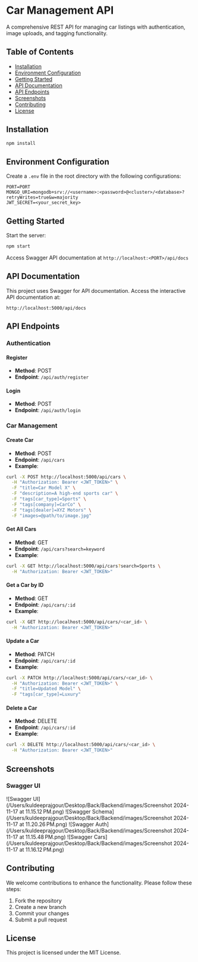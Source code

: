 # Car Management API

A comprehensive REST API for managing car listings with authentication, image uploads, and tagging functionality.

## Table of Contents
- [Installation](#installation)
- [Environment Configuration](#environment-configuration)
- [Getting Started](#getting-started)
- [API Documentation](#api-documentation)
- [API Endpoints](#api-endpoints)
- [Screenshots](#screenshots)
- [Contributing](#contributing)
- [License](#license)

## Installation

```bash
npm install
```

## Environment Configuration

Create a `.env` file in the root directory with the following configurations:

```env
PORT=PORT 
MONGO_URI=mongodb+srv://<username>:<password>@<cluster>/<database>?retryWrites=true&w=majority
JWT_SECRET=<your_secret_key>
```

## Getting Started

Start the server:

```bash
npm start
```

Access Swagger API documentation at `http://localhost:<PORT>/api/docs`

## API Documentation

This project uses Swagger for API documentation. Access the interactive API documentation at:

```
http://localhost:5000/api/docs
```

## API Endpoints

### Authentication

#### Register
- **Method**: POST
- **Endpoint**: `/api/auth/register`

#### Login
- **Method**: POST
- **Endpoint**: `/api/auth/login`

### Car Management

#### Create Car
- **Method**: POST
- **Endpoint**: `/api/cars`
- **Example**:
```bash
curl -X POST http://localhost:5000/api/cars \
  -H "Authorization: Bearer <JWT_TOKEN>" \
  -F "title=Car Model X" \
  -F "description=A high-end sports car" \
  -F "tags[car_type]=Sports" \
  -F "tags[company]=CarCo" \
  -F "tags[dealer]=XYZ Motors" \
  -F "images=@path/to/image.jpg"
```

#### Get All Cars
- **Method**: GET
- **Endpoint**: `/api/cars?search=keyword`
- **Example**:
```bash
curl -X GET http://localhost:5000/api/cars?search=Sports \
  -H "Authorization: Bearer <JWT_TOKEN>"
```

#### Get a Car by ID
- **Method**: GET
- **Endpoint**: `/api/cars/:id`
- **Example**:
```bash
curl -X GET http://localhost:5000/api/cars/<car_id> \
  -H "Authorization: Bearer <JWT_TOKEN>"
```

#### Update a Car
- **Method**: PATCH
- **Endpoint**: `/api/cars/:id`
- **Example**:
```bash
curl -X PATCH http://localhost:5000/api/cars/<car_id> \
  -H "Authorization: Bearer <JWT_TOKEN>" \
  -F "title=Updated Model" \
  -F "tags[car_type]=Luxury"
```

#### Delete a Car
- **Method**: DELETE
- **Endpoint**: `/api/cars/:id`
- **Example**:
```bash
curl -X DELETE http://localhost:5000/api/cars/<car_id> \
  -H "Authorization: Bearer <JWT_TOKEN>"
```

## Screenshots

### Swagger UI
![Swagger UI](/Users/kuldeeprajgour/Desktop/Back/Backend/images/Screenshot 2024-11-17 at 11.15.12 PM.png)
![Swagger Schema](/Users/kuldeeprajgour/Desktop/Back/Backend/images/Screenshot 2024-11-17 at 11.20.26 PM.png)
![Swagger Auth](/Users/kuldeeprajgour/Desktop/Back/Backend/images/Screenshot 2024-11-17 at 11.15.48 PM.png)
![Swagger Cars](/Users/kuldeeprajgour/Desktop/Back/Backend/images/Screenshot 2024-11-17 at 11.16.12 PM.png)

## Contributing

We welcome contributions to enhance the functionality. Please follow these steps:

1. Fork the repository
2. Create a new branch
3. Commit your changes
4. Submit a pull request

## License

This project is licensed under the MIT License.
